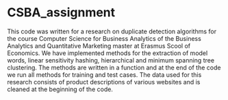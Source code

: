 # CSBA_assignment

This code was written for a research on duplicate detection algorithms for the course Computer Science for Business Analytics of the Business Analytics and Quantitative Marketing master at Erasmus Scool of Economics. We have implemented methods for the extraction of model words, linear sensitivity hashing, hierarchical and minimum spanning tree clustering. The methods are written in a function and at the end of the code we run all methods for training and test cases. The data used for this research consists of product descriptions of various websites and is cleaned at the beginning of the code.


